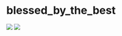 # blessed_by_the_best
<img src="https://cloudfront-us-east-1.images.arcpublishing.com/metroworldnews/YZFMGQBMD5AELDW2WSUMEB4UIQ.jpeg">
<img src="https://encrypted-tbn0.gstatic.com/images?q=tbn:ANd9GcR00A2K2KcO-tEczQ9imBVgzZk53YxrRBEvEA&usqp=CAU">
